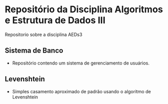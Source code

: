 # Repositório da Disciplina Algoritmos e Estrutura de Dados III

Repositorio sobre a disciplina AEDs3

## Sistema de Banco
- Repositório contendo um sistema de gerenciamento de usuários.

## Levenshtein
- Simples casamento aproximado de padrão usando o algoritmo de Levenshtein
